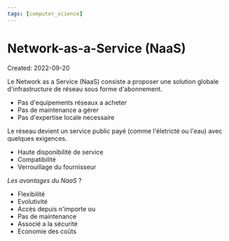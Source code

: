 ```yaml
---
tags: [computer_science] 
---
```

# Network-as-a-Service (NaaS)
Created: 2022-09-20

Le Network as a Service (NaaS) consiste a proposer une solution globale d'infrastructure de réseau sous forme d'abonnement.
- Pas d'equipements réseaux a acheter
- Pas de maintenance a gérer
- Pas d'expertise locale necessaire

Le réseau devient un service public payé (comme l'életricté ou l'eau) avec quelques exigences.
- Haute disponibilité de service
- Compatibilité
- Verrouillage du fournisseur

*Les avantages du NaaS*
?
- Flexibilité
- Evolutivité
- Accès depuis n'importe ou
- Pas de maintenance
- Associé a la sécurité
- Economie des coûts
<!--SR:!2022-09-22,1,230-->